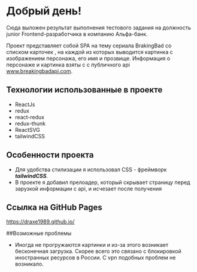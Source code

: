 # Добрый день! 

Сюда выложен результат выполнения тестового задания на должность junior Frontend-разработчика
в компанию Альфа-банк.

Проект представляет собой SPA на тему сериала BrakingBad со списком карточек , на каждой
из которых выводится картинка c изображением персонажа, его имя и прозвище.
Информация о персонаже и картинка взяты с с публичного api www.breakingbadapi.com.

## Технологии использованные в проекте
+ ReactJs
+ redux
+ react-redux
+ redux-thunk
+ ReactSVG
+ tailwindCSS


## Особенности проекта
* Для удобства стилизации я использовал CSS - фреймворк ***tailwindCSS***.
* В проекте я добавил прелоадер, который скрывает страницу перед зарузкой информации с api,
и исчезает после получения

## Ссылка на GitHub Pages
https://draxe1989.github.io/

##Возможные проблемы
* Иногда не прогружаются картинки и из-за этого возникает бесконечная загрузка. Скорее всего это связано с блокировкой иностранных ресурсов в России. С vpn подобных проблем не возникало.
